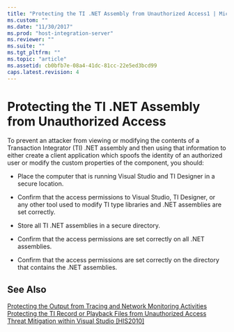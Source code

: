 ```yaml
---
title: "Protecting the TI .NET Assembly from Unauthorized Access1 | Microsoft Docs"
ms.custom: ""
ms.date: "11/30/2017"
ms.prod: "host-integration-server"
ms.reviewer: ""
ms.suite: ""
ms.tgt_pltfrm: ""
ms.topic: "article"
ms.assetid: cb0bfb7e-08a4-41dc-81cc-22e5ed3bcd99
caps.latest.revision: 4
---
```

# Protecting the TI .NET Assembly from Unauthorized Access
To prevent an attacker from viewing or modifying the contents of a Transaction Integrator (TI) .NET assembly and then using that information to either create a client application which spoofs the identity of an authorized user or modify the custom properties of the component, you should:  
  
-   Place the computer that is running Visual Studio and TI Designer in a secure location.  
  
-   Confirm that the access permissions to Visual Studio, TI Designer, or any other tool used to modify TI type libraries and .NET assemblies are set correctly.  
  
-   Store all TI .NET assemblies in a secure directory.  
  
-   Confirm that the access permissions are set correctly on all .NET assemblies.  
  
-   Confirm that the access permissions are set correctly on the directory that contains the .NET assemblies.  
  
## See Also  
 [Protecting the Output from Tracing and Network Monitoring Activities](../HIS2010/protecting-the-output-from-tracing-and-network-monitoring-activities1.md)   
 [Protecting the TI Record or Playback Files from Unauthorized Access](../HIS2010/protecting-the-ti-record-or-playback-files-from-unauthorized-access2.md)   
 [Threat Mitigation within Visual Studio &#91;HIS2010&#93;](http://msdn.microsoft.com/en-us/16f1392e-f1e6-44f7-9db7-213625c38897)